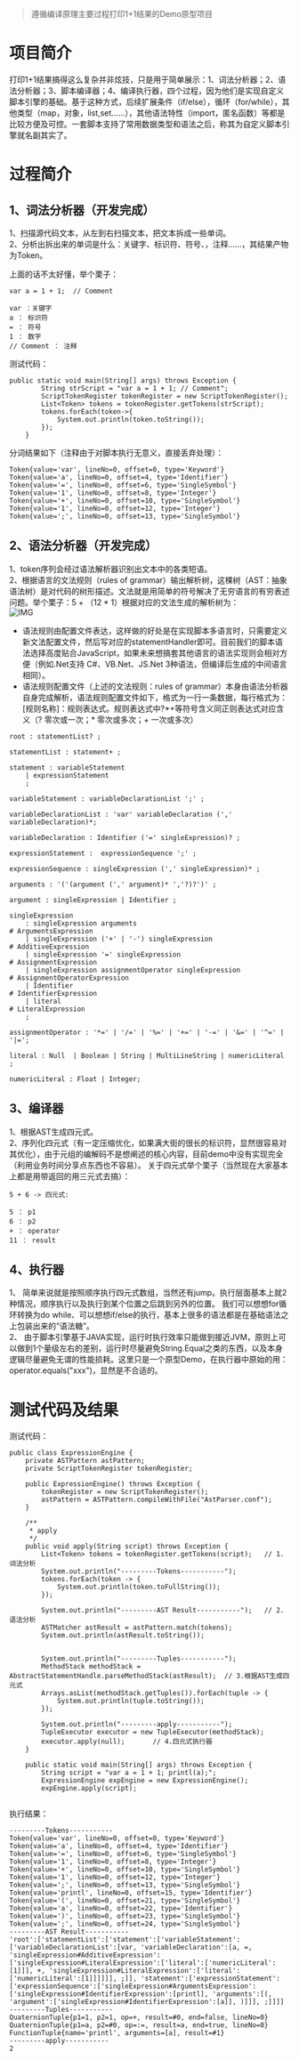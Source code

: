 > 遵循编译原理主要过程打印1+1结果的Demo原型项目

# 项目简介
打印1+1结果搞得这么复杂并非炫技，只是用于简单展示：1、词法分析器；2、语法分析器；3、脚本编译器；4、编译执行器，四个过程，因为他们是实现自定义脚本引擎的基础。基于这种方式，后续扩展条件（if/else），循环（for/while），其他类型（map，对象，list,set……），其他语法特性（import，匿名函数）等都是比较方便及可控。一套脚本支持了常用数据类型和语法之后，称其为自定义脚本引擎就名副其实了。

# 过程简介

## 1、词法分析器（开发完成） 
  1、扫描源代码文本，从左到右扫描文本，把文本拆成一些单词。  
  2、分析出拆出来的单词是什么：关键字、标识符、符号、，注释……，其结果产物为Token。

上面的话不太好懂，举个栗子：
```
var a = 1 + 1;  // Comment

var ：关键字
a ： 标识符
= ： 符号
1 ： 数字
// Comment ： 注释

```

测试代码：    
```
public static void main(String[] args) throws Exception {
        String strScript = "var a = 1 + 1; // Comment";
        ScriptTokenRegister tokenRegister = new ScriptTokenRegister();
        List<Token> tokens = tokenRegister.getTokens(strScript);
        tokens.forEach(token->{
            System.out.println(token.toString());
        });
    }
```

分词结果如下（注释由于对脚本执行无意义，直接丢弃处理）：

```
Token{value='var', lineNo=0, offset=0, type='Keyword'}
Token{value='a', lineNo=0, offset=4, type='Identifier'}
Token{value='=', lineNo=0, offset=6, type='SingleSymbol'}
Token{value='1', lineNo=0, offset=8, type='Integer'}
Token{value='+', lineNo=0, offset=10, type='SingleSymbol'}
Token{value='1', lineNo=0, offset=12, type='Integer'}
Token{value=';', lineNo=0, offset=13, type='SingleSymbol'}
```

## 2、语法分析器（开发完成） 
  1、token序列会经过语法解析器识别出文本中的各类短语。  
  2、根据语言的文法规则（rules of grammar）输出解析树，这棵树（AST：抽象语法树）是对代码的树形描述。文法就是用简单的符号解决了无穷语言的有穷表述问题。举个栗子：5 + （12 * 1）根据对应的文法生成的解析树为：  
![IMG](https://s1.ax1x.com/2022/03/09/bfZqwn.png)  

* 语法规则由配置文件表达，这样做的好处是在实现脚本多语言时，只需要定义新文法配置文件，然后写对应的statementHandler即可。目前我们的脚本语法选择高度贴合JavaScript，如果未来想搞套其他语言的语法实现则会相对方便（例如.Net支持 C#、VB.Net、JS.Net 3种语法，但编译后生成的中间语言相同）。
* 语法规则配置文件（上述的文法规则：rules of grammar）本身由语法分析器自身完成解析，语法规则配置文件如下，格式为一行一条数据，每行格式为：[规则名称]：规则表达式。规则表达式中\?\*\+等符号含义同正则表达式对应含义（? 零次或一次；* 零次或多次；+ 一次或多次）
```
root : statementList? ;

statementList : statement+ ;

statement : variableStatement
    | expressionStatement
    ;

variableStatement : variableDeclarationList ';' ;

variableDeclarationList : 'var' variableDeclaration (',' variableDeclaration)*;

variableDeclaration : Identifier ('=' singleExpression)? ;

expressionStatement :  expressionSequence ';' ;

expressionSequence : singleExpression (',' singleExpression)* ;

arguments : '('(argument (',' argument)* ','?)?')' ;

argument : singleExpression | Identifier ;

singleExpression
    : singleExpression arguments                                            # ArgumentsExpression
    | singleExpression ('+' | '-') singleExpression                         # AdditiveExpression
    | singleExpression '=' singleExpression                                 # AssignmentExpression
    | singleExpression assignmentOperator singleExpression                  # AssignmentOperatorExpression
    | Identifier                                                            # IdentifierExpression
    | literal                                                               # LiteralExpression
    ;

assignmentOperator : '*=' | '/=' | '%=' | '+=' | '-=' | '&=' | '^=' | '|=';

literal : Null  | Boolean | String | MultiLineString | numericLiteral ;

numericLiteral : Float | Integer;
```

## 3、编译器
  1、根据AST生成四元式。  
  2、序列化四元式（有一定压缩优化，如果满大街的很长的标识符，显然很容易对其优化），由于元组的编解码不是想阐述的核心内容，目前demo中没有实现完全（利用业务时间分享点东西也不容易）。
  关于四元式举个栗子（当然现在大家基本上都是用带返回的用三元式去搞）：
```
5 + 6 -> 四元式:

5 ： p1
6 ： p2
+ ： operator
11 ： result
```

## 4、执行器  
  1、 简单来说就是按照顺序执行四元式数组，当然还有jump。执行层面基本上就2种情况，顺序执行以及执行到某个位置之后跳到另外的位置。 我们可以想想for循环转换为do while、可以想想if/else的执行，基本上很多的语法都是在基础语法之上包装出来的“语法糖”。    
  2、 由于脚本引擎基于JAVA实现，运行时执行效率只能做到接近JVM，原则上可以做到1个量级左右的差别，运行时尽量避免String.Equal之类的东西，以及本身逻辑尽量避免无谓的性能损耗。这里只是一个原型Demo，在执行器中原始的用：operator.equals("xxx")，显然是不合适的。
  
# 测试代码及结果
测试代码：
```
public class ExpressionEngine {
    private ASTPattern astPattern;
    private ScriptTokenRegister tokenRegister;

    public ExpressionEngine() throws Exception {
        tokenRegister = new ScriptTokenRegister();
        astPattern = ASTPattern.compileWithFile("AstParser.conf");
    }

    /**
     * apply
     */
    public void apply(String script) throws Exception {
        List<Token> tokens = tokenRegister.getTokens(script);   // 1.词法分析
        System.out.println("---------Tokens-----------");
        tokens.forEach(token -> {
            System.out.println(token.toFullString());
        });

        System.out.println("---------AST Result-----------");   // 2.语法分析
        ASTMatcher astResult = astPattern.match(tokens);
        System.out.println(astResult.toString());


        System.out.println("---------Tuples-----------");
        MethodStack methodStack = AbstractStatementHandle.parseMethodStack(astResult);  // 3.根据AST生成四元式
        Arrays.asList(methodStack.getTuples()).forEach(tuple -> {
            System.out.println(tuple.toString());
        });

        System.out.println("---------apply-----------");
        TupleExecutor executor = new TupleExecutor(methodStack);
        executor.apply(null);       // 4.四元式执行器
    }

    public static void main(String[] args) throws Exception {
        String script = "var a = 1 + 1; printl(a);";
        ExpressionEngine expEngine = new ExpressionEngine();
        expEngine.apply(script);
  
```

执行结果：
```
---------Tokens-----------
Token{value='var', lineNo=0, offset=0, type='Keyword'}
Token{value='a', lineNo=0, offset=4, type='Identifier'}
Token{value='=', lineNo=0, offset=6, type='SingleSymbol'}
Token{value='1', lineNo=0, offset=8, type='Integer'}
Token{value='+', lineNo=0, offset=10, type='SingleSymbol'}
Token{value='1', lineNo=0, offset=12, type='Integer'}
Token{value=';', lineNo=0, offset=13, type='SingleSymbol'}
Token{value='printl', lineNo=0, offset=15, type='Identifier'}
Token{value='(', lineNo=0, offset=21, type='SingleSymbol'}
Token{value='a', lineNo=0, offset=22, type='Identifier'}
Token{value=')', lineNo=0, offset=23, type='SingleSymbol'}
Token{value=';', lineNo=0, offset=24, type='SingleSymbol'}
---------AST Result-----------
'root':['statementList':['statement':['variableStatement':['variableDeclarationList':[var, 'variableDeclaration':[a, =, 'singleExpression#AdditiveExpression':['singleExpression#LiteralExpression':['literal':['numericLiteral':[1]]], +, 'singleExpression#LiteralExpression':['literal':['numericLiteral':[1]]]]]], ;]], 'statement':['expressionStatement':['expressionSequence':['singleExpression#ArgumentsExpression':['singleExpression#IdentifierExpression':[printl], 'arguments':[(, 'argument':['singleExpression#IdentifierExpression':[a]], )]]], ;]]]]
---------Tuples-----------
QuaternionTuple{p1=1, p2=1, op=+, result=#0, end=false, lineNo=0}
QuaternionTuple{p1=a, p2=#0, op=:=, result=a, end=true, lineNo=0}
FunctionTuple{name='printl', arguments=[a], result=#1}
---------apply-----------
2
```

